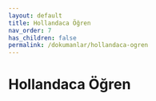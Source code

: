 ```yaml
---
layout: default
title: Hollandaca Öğren
nav_order: 7
has_children: false
permalink: /dokumanlar/hollandaca-ogren
---
```


# Hollandaca Öğren

[//]: # (TBD)
[//]: # (To make it as easy as possible to write documentation in plain Markdown, most UI components are styled using default Markdown elements with few additional CSS classes needed.)

[//]: # ({: .fs-6 .fw-300 })
